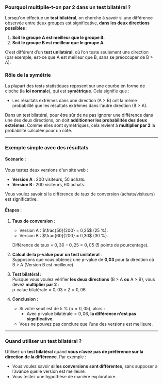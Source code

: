 ### **Pourquoi multiplie-t-on par 2 dans un test bilatéral ?**

Lorsqu'on effectue un **test bilatéral**, on cherche à savoir si une différence observée entre deux groupes est significative, **dans les deux directions possibles** : 

1. **Soit le groupe A est meilleur que le groupe B.**  
2. **Soit le groupe B est meilleur que le groupe A.**

C’est différent d’un **test unilatéral**, où l’on teste seulement une direction (par exemple, est-ce que A est meilleur que B, sans se préoccuper de B > A).

### **Rôle de la symétrie**
La plupart des tests statistiques reposent sur une courbe en forme de cloche (la **loi normale**), qui est **symétrique**. Cela signifie que :

- Les résultats extrêmes dans une direction (A > B) ont la même probabilité que les résultats extrêmes dans l'autre direction (B > A).

Dans un test bilatéral, pour être sûr de ne pas ignorer une différence dans une des deux directions, on doit **additionner les probabilités des deux extrêmes**. Comme elles sont symétriques, cela revient à **multiplier par 2** la probabilité calculée pour un côté.

---

### **Exemple simple avec des résultats**

#### **Scénario :**
Vous testez deux versions d'un site web :
- **Version A** : 200 visiteurs, 50 achats.
- **Version B** : 200 visiteurs, 60 achats.

Vous voulez savoir si la différence de taux de conversion (achats/visiteurs) est significative.

#### **Étapes :**

1. **Taux de conversion** :  
   - Version A : $\frac{50}{200} = 0,25$ (25 %).
   - Version B : $\frac{60}{200} = 0,30$ (30 %).  

   Différence de taux = $0,30 - 0,25 = 0,05$ (5 points de pourcentage).

2. **Calcul de la p-value pour un test unilatéral** :  
   Supposons que vous obtenez une p-value de **0,03** pour la direction où B > A (Version B est meilleure).

3. **Test bilatéral :**  
   Puisque vous voulez vérifier **les deux directions** (B > A **ou** A > B), vous devez **multiplier par 2** :  
   $\text{p-value bilatérale} = 0,03 \times 2 = 0,06$.

4. **Conclusion :**  
   - Si votre seuil est de 5 % ($\alpha = 0,05$), alors :  
     - Avec $\text{p-value bilatérale} = 0,06$, **la différence n'est pas significative**.  
   - Vous ne pouvez pas conclure que l’une des versions est meilleure.

---

### **Quand utiliser un test bilatéral ?**
Utilisez un **test bilatéral** quand **vous n’avez pas de préférence sur la direction de la différence**. Par exemple :
- Vous voulez savoir **si les conversions sont différentes**, sans supposer à l’avance quelle version est meilleure.
- Vous testez une hypothèse de manière exploratoire.

